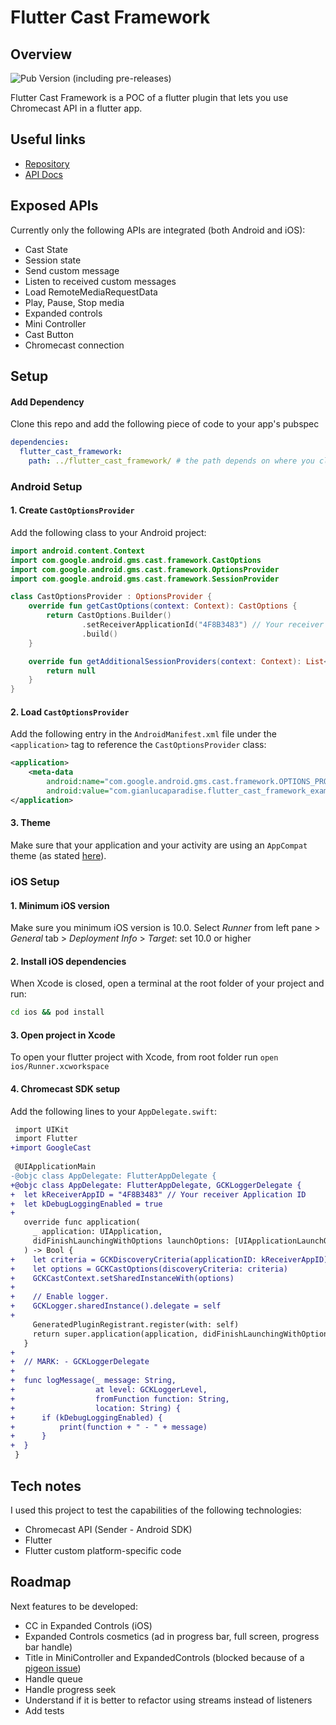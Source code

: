 # Flutter Cast Framework

## Overview

![Pub Version (including pre-releases)](https://img.shields.io/pub/v/flutter_cast_framework?include_prereleases)

Flutter Cast Framework is a POC of a flutter plugin that lets you use Chromecast API in a flutter app.

## Useful links

* [Repository](https://github.com/gianlucaparadise/flutter_cast_framework)
* [API Docs](https://gianlucaparadise.github.io/flutter_cast_framework/api/)

## Exposed APIs

Currently only the following APIs are integrated (both Android and iOS):

* Cast State
* Session state
* Send custom message
* Listen to received custom messages
* Load RemoteMediaRequestData
* Play, Pause, Stop media
* Expanded controls
* Mini Controller
* Cast Button
* Chromecast connection

## Setup

#### Add Dependency

Clone this repo and add the following piece of code to your app's pubspec

```yaml
dependencies:
  flutter_cast_framework:
    path: ../flutter_cast_framework/ # the path depends on where you cloned this repo
```

### Android Setup

#### 1. Create `CastOptionsProvider`

Add the following class to your Android project:

```kotlin
import android.content.Context
import com.google.android.gms.cast.framework.CastOptions
import com.google.android.gms.cast.framework.OptionsProvider
import com.google.android.gms.cast.framework.SessionProvider

class CastOptionsProvider : OptionsProvider {
    override fun getCastOptions(context: Context): CastOptions {
        return CastOptions.Builder()
                .setReceiverApplicationId("4F8B3483") // Your receiver Application ID
                .build()
    }

    override fun getAdditionalSessionProviders(context: Context): List<SessionProvider>? {
        return null
    }
}
```

#### 2. Load `CastOptionsProvider`

Add the following entry in the `AndroidManifest.xml` file under the `<application>` tag to reference the `CastOptionsProvider` class:

```xml
<application>
    <meta-data
        android:name="com.google.android.gms.cast.framework.OPTIONS_PROVIDER_CLASS_NAME"
        android:value="com.gianlucaparadise.flutter_cast_framework_example.CastOptionsProvider" />
</application>
```

#### 3. Theme

Make sure that your application and your activity are using an `AppCompat` theme (as stated [here](https://developers.google.com/cast/docs/android_sender/integrate#androidtheme)).

### iOS Setup

#### 1. Minimum iOS version

Make sure you minimum iOS version is 10.0.
Select *Runner* from left pane > *General* tab > *Deployment Info* > *Target*: set 10.0 or higher

#### 2. Install iOS dependencies

When Xcode is closed, open a terminal at the root folder of your project and run:

```bash
cd ios && pod install
```

#### 3. Open project in Xcode

To open your flutter project with Xcode, from root folder run `open ios/Runner.xcworkspace`

#### 4. Chromecast SDK setup

Add the following lines to your `AppDelegate.swift`:

```diff
 import UIKit
 import Flutter
+import GoogleCast
 
 @UIApplicationMain
-@objc class AppDelegate: FlutterAppDelegate {
+@objc class AppDelegate: FlutterAppDelegate, GCKLoggerDelegate {
+  let kReceiverAppID = "4F8B3483" // Your receiver Application ID
+  let kDebugLoggingEnabled = true
+  
   override func application(
     _ application: UIApplication,
     didFinishLaunchingWithOptions launchOptions: [UIApplicationLaunchOptionsKey: Any]?
   ) -> Bool {
+    let criteria = GCKDiscoveryCriteria(applicationID: kReceiverAppID)
+    let options = GCKCastOptions(discoveryCriteria: criteria)
+    GCKCastContext.setSharedInstanceWith(options)
+
+    // Enable logger.
+    GCKLogger.sharedInstance().delegate = self
+    
     GeneratedPluginRegistrant.register(with: self)
     return super.application(application, didFinishLaunchingWithOptions: launchOptions)
   }
+  
+  // MARK: - GCKLoggerDelegate
+  
+  func logMessage(_ message: String,
+                  at level: GCKLoggerLevel,
+                  fromFunction function: String,
+                  location: String) {
+      if (kDebugLoggingEnabled) {
+          print(function + " - " + message)
+      }
+  }
 }
```

## Tech notes

I used this project to test the capabilities of the following technologies:

* Chromecast API (Sender - Android SDK)
* Flutter
* Flutter custom platform-specific code

## Roadmap

Next features to be developed:

* CC in Expanded Controls (iOS)
* Expanded Controls cosmetics (ad in progress bar, full screen, progress bar handle)
* Title in MiniController and ExpandedControls (blocked because of a [pigeon issue](https://github.com/flutter/flutter/issues/93464))
* Handle queue
* Handle progress seek
* Understand if it is better to refactor using streams instead of listeners
* Add tests